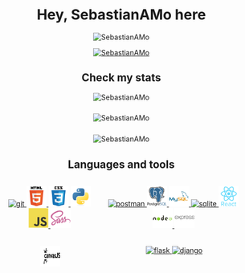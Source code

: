 <h1 align="center">Hey, SebastianAMo here</h1>


<p align="center">
  <img
    src="https://komarev.com/ghpvc/?username=SebastianAMo&label=Profile%20views&color=0cce00&style=for-the-badge"
    alt="SebastianAMo"
  />
</p>

<p align="center">
  <a href="https://github.com/ryo-ma/github-profile-trophy">
    <img
      src="https://github-profile-trophy.vercel.app/?username=SebastianAMo&column=4&margin-w=20&margin-h=15&theme=matrix"
      alt="SebastianAMo"
    />
  </a>
</p>

<div align="center">
  <h2>Check my stats</h2>
  <p style="margin: 10px;">
    <img
      src="https://github-readme-stats.vercel.app/api/top-langs?username=SebastianAMo&show_icons=true&locale=en&layout=compact&hide=jupyter%20%notebook&langs_count=10&count_private=true&theme=chartreuse-dark"
      alt="SebastianAMo"
    />
  </p>
  <p>
    <img
      style="margin: 10px"
      src="https://github-readme-stats.vercel.app/api?username=SebastianAMo&show_icons=true&locale=en&count_private=true&theme=chartreuse-dark"
      alt="SebastianAMo"
    />
  </p>
  <p>
    <img
      align="center"
      src="https://github-readme-streak-stats.herokuapp.com/?user=SebastianAMo&theme=chartreuse-dark"
      alt="SebastianAMo"
    />
  </p>
</div>

<div align="center">
  <h2>Languages and tools</h2>
  <div style="display: flex; justify-content: space-around; margin: 5px;">
    <p align="center">
      <a href="https://git-scm.com/" target="_blank" rel="noreferrer">
        <img
          src="https://www.vectorlogo.zone/logos/git-scm/git-scm-icon.svg"
          alt="git"
          width="40"
          height="40"
        />
      </a>
      <a href="https://www.w3.org/html/" target="_blank" rel="noreferrer">
        <img
          src="https://raw.githubusercontent.com/devicons/devicon/master/icons/html5/html5-original-wordmark.svg"
          alt="html5"
          width="40"
          height="40"
        />
      </a>
      <a href="https://www.w3schools.com/css/" target="_blank" rel="noreferrer">
        <img
          src="https://raw.githubusercontent.com/devicons/devicon/master/icons/css3/css3-original-wordmark.svg"
          alt="css3"
          width="40"
          height="40"
        />
      </a>
      <a href="https://www.python.org" target="_blank" rel="noreferrer">
        <img
          src="https://raw.githubusercontent.com/devicons/devicon/master/icons/python/python-original.svg"
          alt="python"
          width="40"
          height="40"
        />
      </a>
      <a
        href="https://developer.mozilla.org/en-US/docs/Web/JavaScript"
        target="_blank"
        rel="noreferrer"
      >
        <img
          src="https://raw.githubusercontent.com/devicons/devicon/master/icons/javascript/javascript-original.svg"
          alt="javascript"
          width="40"
          height="40"
        />
      </a>
      <a href="https://sass-lang.com" target="_blank" rel="noreferrer">
        <img
          src="https://raw.githubusercontent.com/devicons/devicon/master/icons/sass/sass-original.svg"
          alt="sass"
          width="40"
          height="40"
        />
      </a>
    </p>
    <p align="center">
      <a href="https://postman.com" target="_blank" rel="noreferrer">
        <img
          src="https://www.vectorlogo.zone/logos/getpostman/getpostman-icon.svg"
          alt="postman"
          width="40"
          height="40"
        />
      </a>
      <a href="https://www.postgresql.org" target="_blank" rel="noreferrer">
        <img
          src="https://raw.githubusercontent.com/devicons/devicon/master/icons/postgresql/postgresql-original-wordmark.svg"
          alt="postgresql"
          width="40"
          height="40"
        />
      </a>
      <a href="https://www.mysql.com/" target="_blank" rel="noreferrer">
        <img
          src="https://raw.githubusercontent.com/devicons/devicon/master/icons/mysql/mysql-original-wordmark.svg"
          alt="mysql"
          width="40"
          height="40"
        />
      </a>
      <a href="https://www.sqlite.org/" target="_blank" rel="noreferrer">
        <img
          src="https://www.vectorlogo.zone/logos/sqlite/sqlite-icon.svg"
          alt="sqlite"
          width="40"
          height="40"
        />
      </a>
      <a href="https://reactjs.org/" target="_blank" rel="noreferrer">
        <img
          src="https://raw.githubusercontent.com/devicons/devicon/master/icons/react/react-original-wordmark.svg"
          alt="react"
          width="40"
          height="40"
        />
      </a>
      <a href="https://nodejs.org" target="_blank" rel="noreferrer">
        <img
          src="https://raw.githubusercontent.com/devicons/devicon/master/icons/nodejs/nodejs-original-wordmark.svg"
          alt="nodejs"
          width="40"
          height="40"
        />
      </a>
      <a href="https://expressjs.com" target="_blank" rel="noreferrer">
        <img
          src="https://raw.githubusercontent.com/devicons/devicon/master/icons/express/express-original-wordmark.svg"
          alt="express"
          width="40"
          height="40"
        />
      </a>
    </p>
  </div>
  <div style="display: flex; justify-content: space-around; margin: 5px">
    <p align="center">
      <a href="https://canvasjs.com" target="_blank" rel="noreferrer">
        <img
          src="https://raw.githubusercontent.com/Hardik0307/Hardik0307/master/assets/canvasjs-charts.svg"
          alt="canvasjs"
          width="40"
          height="40"
        />
      </a>
    </p>
    <p align="center">
      <a
        href="https://flask.palletsprojects.com/"
        target="_blank"
        rel="noreferrer"
      >
        <img
          src="https://www.vectorlogo.zone/logos/pocoo_flask/pocoo_flask-icon.svg"
          alt="flask"
          width="40"
          height="40"
        />
      </a>
      <a href="https://www.djangoproject.com/" target="_blank" rel="noreferrer">
        <img
          src="https://cdn.worldvectorlogo.com/logos/django.svg"
          alt="django"
          width="40"
          height="40"
        />
      </a>
    </p>
  </div>
</div>


